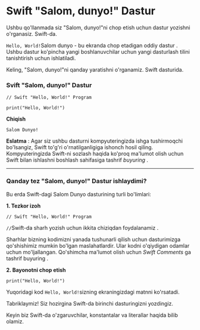 # Swift "Salom, dunyo!" Dastur

Ushbu qo'llanmada siz "Salom, dunyo!"ni chop etish uchun dastur yozishni o'rganasiz. Swift-da.

`Hello, World!`Salom dunyo - bu ekranda chop etadigan oddiy dastur . Ushbu dastur ko'pincha yangi boshlanuvchilar uchun yangi dasturlash tilini tanishtirish uchun ishlatiladi.

Keling, "Salom, dunyo!"ni qanday yaratishni o'rganamiz. Swift dasturida.



### Svift "Salom, dunyo!" Dastur <a href="#hello-world" id="hello-world"></a>

```
// Swift "Hello, World!" Program

print("Hello, World!") 
```

**Chiqish**

```
Salom Dunyo!
```

**Eslatma** : Agar siz ushbu dasturni kompyuteringizda ishga tushirmoqchi bo'lsangiz, Swift to'g'ri o'rnatilganligiga ishonch hosil qiling. Kompyuteringizda Swift-ni sozlash haqida ko'proq ma'lumot olish uchun Swift bilan ishlashni boshlash sahifasiga tashrif _buyuring_ .

***

### Qanday tez "Salom, dunyo!" Dastur ishlaydimi? <a href="#working" id="working"></a>

Bu erda Swift-dagi Salom Dunyo dasturining turli bo'limlari:

**1. Tezkor izoh**

```
// Swift "Hello, World!" Program
```

`//`Swift-da sharh yozish uchun ikkita chiziqdan foydalanamiz .

Sharhlar bizning kodimizni yanada tushunarli qilish uchun dasturimizga qo'shishimiz mumkin bo'lgan maslahatlardir. Ular kodni o'qiydigan odamlar uchun mo'ljallangan. Qo'shimcha ma'lumot olish uchun _Swift Comments_ ga tashrif buyuring .

**2. Bayonotni chop etish**

```
print("Hello, World!")
```

Yuqoridagi kod `Hello, World!`sizning ekraningizdagi matnni ko'rsatadi.

Tabriklaymiz! Siz hozirgina Swift-da birinchi dasturingizni yozdingiz.

Keyin biz Swift-da o'zgaruvchilar, konstantalar va literallar haqida bilib olamiz.
